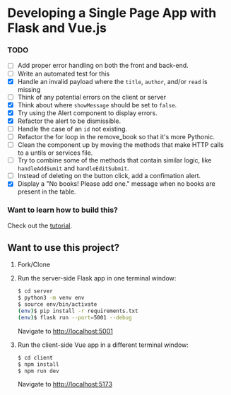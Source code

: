 # Developing a Single Page App with Flask and Vue.js

### TODO

- [ ] Add proper error handling on both the front and back-end.
- [ ] Write an automated test for this
- [x] Handle an invalid payload where the `title`, `author`, and/or `read` is missing
- [ ] Think of any potential errors on the client or server
- [x] Think about where `showMessage` should be set to `false`.
- [x] Try using the Alert component to display errors.
- [x] Refactor the alert to be dismissible.
- [ ] Handle the case of an `id` not existing.
- [ ] Refactor the for loop in the remove_book so that it's more Pythonic.
- [ ] Clean the component up by moving the methods that make HTTP calls to a untils or services file.
- [ ] Try to combine some of the methods that contain similar logic, like `handleAddSumit` and `handleEditSubmit`.
- [ ] Instead of deleting on the button click, add a confimation alert.
- [x] Display a "No books! Please add one." message when no books are present in the table.

### Want to learn how to build this?

Check out the [tutorial](https://testdriven.io/developing-a-single-page-app-with-flask-and-vuejs).

## Want to use this project?

1. Fork/Clone

1. Run the server-side Flask app in one terminal window:

    ```sh
    $ cd server
    $ python3 -m venv env
    $ source env/bin/activate
    (env)$ pip install -r requirements.txt
    (env)$ flask run --port=5001 --debug
    ```

    Navigate to [http://localhost:5001](http://localhost:5001)

1. Run the client-side Vue app in a different terminal window:

    ```sh
    $ cd client
    $ npm install
    $ npm run dev
    ```

    Navigate to [http://localhost:5173](http://localhost:5173)
